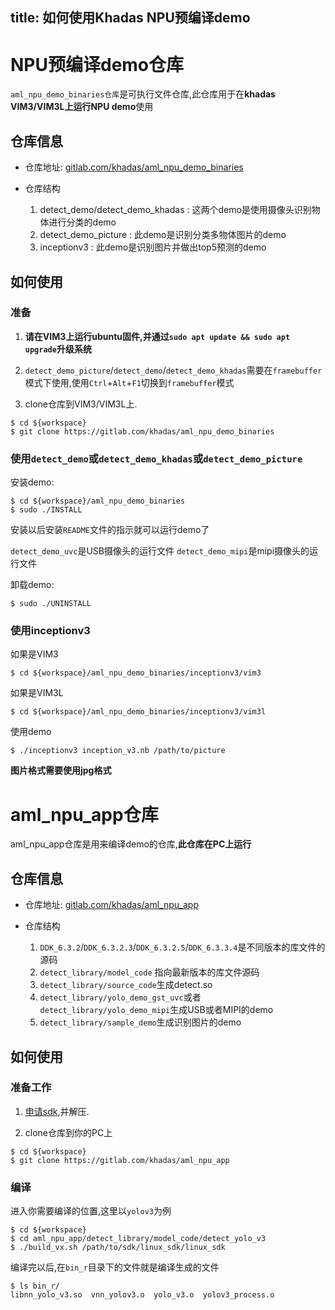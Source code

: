 title: 如何使用Khadas NPU预编译demo
---

# NPU预编译demo仓库

`aml_npu_demo_binaries仓库`是可执行文件仓库,此仓库用于在**khadas VIM3/VIM3L上运行NPU demo**使用

## 仓库信息

* 仓库地址: [gitlab.com/khadas/aml_npu_demo_binaries](https://gitlab.com/khadas/aml_npu_demo_binaries)

* 仓库结构

    1. detect_demo/detect_demo_khadas : 这两个demo是使用摄像头识别物体进行分类的demo
    2. detect_demo_picture : 此demo是识别分类多物体图片的demo
    3. inceptionv3 : 此demo是识别图片并做出top5预测的demo


## 如何使用

### 准备

1. **请在VIM3上运行ubuntu固件,并通过`sudo apt update && sudo apt upgrade`升级系统**

2. `detect_demo_picture`/`detect_demo`/`detect_demo_khadas`需要在`framebuffer`模式下使用,使用`Ctrl`+`Alt`+`F1`切换到`framebuffer`模式

3. clone仓库到VIM3/VIM3L上.

```shell
$ cd ${workspace}
$ git clone https://gitlab.com/khadas/aml_npu_demo_binaries
```

### 使用`detect_demo`或`detect_demo_khadas`或`detect_demo_picture`

安装demo:

```shell
$ cd ${workspace}/aml_npu_demo_binaries
$ sudo ./INSTALL
```
安装以后安装`README`文件的指示就可以运行demo了

`detect_demo_uvc`是USB摄像头的运行文件
`detect_demo_mipi`是mipi摄像头的运行文件

卸载demo:

```shell
$ sudo ./UNINSTALL
```

### 使用inceptionv3

如果是VIM3

```shell
$ cd ${workspace}/aml_npu_demo_binaries/inceptionv3/vim3
```

如果是VIM3L

```shell
$ cd ${workspace}/aml_npu_demo_binaries/inceptionv3/vim3l
```

使用demo

```shell
$ ./inceptionv3 inception_v3.nb /path/to/picture
```

**图片格式需要使用jpg格式**

# aml_npu_app仓库

aml_npu_app仓库是用来编译demo的仓库,**此仓库在PC上运行**

## 仓库信息

* 仓库地址: [gitlab.com/khadas/aml_npu_app](https://gitlab.com/khadas/aml_npu_app) 

* 仓库结构

    1. `DDK_6.3.2`/`DDK_6.3.2.3`/`DDK_6.3.2.5`/`DDK_6.3.3.4`是不同版本的库文件的源码
    2. `detect_library/model_code` 指向最新版本的库文件源码
    3. `detect_library/source_code`生成detect.so
    4. `detect_library/yolo_demo_gst_uvc`或者`detect_library/yolo_demo_mipi`生成USB或者MIPI的demo
    5. `detect_library/sample_demo`生成识别图片的demo


## 如何使用

### 准备工作

1. [申请sdk](https://www.khadas.com/npu-toolkit-vim3),并解压.

2. clone仓库到你的PC上

```shell
$ cd ${workspace}
$ git clone https://gitlab.com/khadas/aml_npu_app
```

### 编译

进入你需要编译的位置,这里以`yolov3`为例

```shell
$ cd ${workspace}
$ cd aml_npu_app/detect_library/model_code/detect_yolo_v3
$ ./build_vx.sh /path/to/sdk/linux_sdk/linux_sdk
```

编译完以后,在`bin_r`目录下的文件就是编译生成的文件

```shell
$ ls bin_r/
libnn_yolo_v3.so  vnn_yolov3.o  yolo_v3.o  yolov3_process.o
```

